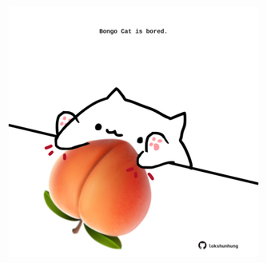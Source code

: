 <!-- built at 02/01/2024, 09:00:41 UTC -->
<p align="center">
  <img width="500" height="500" src="./ReadmeImage.svg">
</p>
